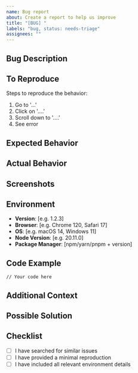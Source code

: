 ```yaml
---
name: Bug report
about: Create a report to help us improve
title: "[BUG] "
labels: "bug, status: needs-triage"
assignees: ""
---
```


## Bug Description

<!-- A clear and concise description of what the bug is -->

## To Reproduce

Steps to reproduce the behavior:

1. Go to '...'
2. Click on '....'
3. Scroll down to '....'
4. See error

## Expected Behavior

<!-- A clear and concise description of what you expected to happen -->

## Actual Behavior

<!-- What actually happened -->

## Screenshots

<!-- If applicable, add screenshots to help explain your problem -->

## Environment

- **Version**: [e.g. 1.2.3]
- **Browser**: [e.g. Chrome 120, Safari 17]
- **OS**: [e.g. macOS 14, Windows 11]
- **Node Version**: [e.g. 20.11.0]
- **Package Manager**: [npm/yarn/pnpm + version]

## Code Example

<!-- If possible, provide a minimal code example that reproduces the issue -->

```tsx
// Your code here
```

## Additional Context

<!-- Add any other context about the problem here -->

## Possible Solution

<!-- If you have ideas on how to fix this, please share -->

## Checklist

- [ ] I have searched for similar issues
- [ ] I have provided a minimal reproduction
- [ ] I have included all relevant environment details
